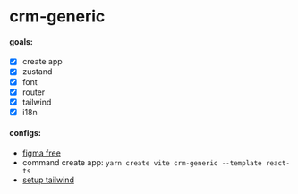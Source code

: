 # crm-generic

#### goals:
- [x] create app
- [x] zustand
- [x] font
- [x] router
- [x] tailwind
- [x] i18n

#### configs:
- [figma free](https://www.figma.com/design/b8AHm68u1GAz9tywVyYMX1/School-Management-Admin-Dashboard-UI--Community-?node-id=413-32993&t=sBcZuZSFFhaXPKhY-0)
- command create app: `yarn create vite crm-generic --template react-ts`
- [setup tailwind](https://tailwindcss.com/docs/installation/using-vite)